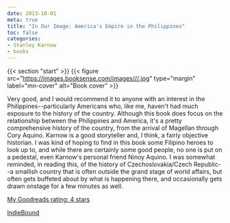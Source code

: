 ```yaml
---
date: 2013-10-01
meta: true
title: "In Our Image: America's Empire in the Philippines"
toc: false
categories:
- Stanley Karnow
- books
---
```


{{< section "start" >}}
{{< figure src="https://images.booksense.com/images///.jpg" type="margin" label="mn-cover" alt="Book cover" >}}

Very good, and I would recommend it to anyone with an interest in the Philippines--particularly Americans who, like me, haven't had much exposure to the history of the country. Although this book does focus on the relationship between the Philippines and America, it's a pretty comprehensive history of the country, from the arrival of Magellan through Cory Aquino. Karnow is a good storyteller and, I think, a fairly objective historian. I was kind of hoping to find in this book some Filipino heroes to look up to, and while there are certainly some good people, no one is put on a pedestal, even Karnow's personal friend Ninoy Aquino. I was somewhat reminded, in reading this, of the history of Czechoslovakia/Czech Republic--a smallish country that is often outside the grand stage of world affairs, but often gets buffeted about by what is happening there, and occasionally gets drawn onstage for a few minutes as well.

[My Goodreads rating: 4 stars](https://www.goodreads.com/review/show/717159167)  

[IndieBound](https://www.indiebound.org/book/)
